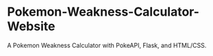 # Pokemon-Weakness-Calculator-Website


<p>A Pokemon Weakness Calculator with PokeAPI, Flask, and HTML/CSS.</p>
